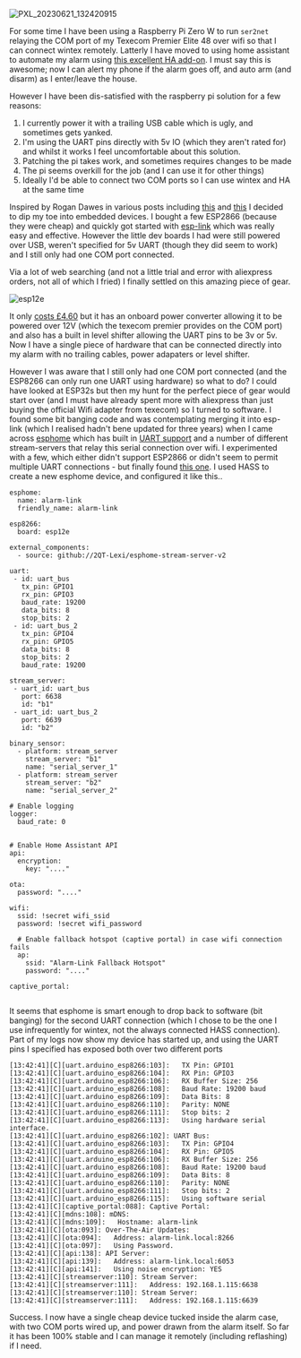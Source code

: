 ![PXL_20230621_132420915](https://github.com/leocrawford/leocrawford.github.io/assets/915016/1fd32687-e637-4233-84fb-bf53f34fa555)

For some time I have been using a Raspberry Pi Zero W to run `ser2net` relaying the COM port of my Texecom Premier Elite 48 over wifi
so that I can connect wintex remotely. Latterly I have moved to using home assistant to automate my alarm using [this excellent HA add-on](https://hub.docker.com/r/dchesterton/texecom2mqtt). 
I must say this is awesome; now I can alert my phone if the alarm goes off, and auto arm (and disarm) as I enter/leave the house.

However I have been dis-satisfied with the raspberry pi solution for a few reasons:

1. I currently power it with a trailing USB cable which is ugly, and sometimes gets yanked.
2. I'm using the UART pins directly with 5v IO (which they aren't rated for) and whilst it works I feel uncomfortable about this solution.
3. Patching the pi takes work, and sometimes requires changes to be made
4. The pi seems overkill for the job (and I can use it for other things)
5. Ideally I'd be able to connect two COM ports so I can use wintex and HA at the same time

Inspired by Rogan Dawes in various posts including [this]([url](https://community.home-assistant.io/t/integrating-texecom-premier-alarm-panels-via-esphome-using-wintex-protocol/330396)https://community.home-assistant.io/t/integrating-texecom-premier-alarm-panels-via-esphome-using-wintex-protocol/330396)
and [this]([url](https://community.home-assistant.io/t/texecom-alarm-panel/40561/54)https://community.home-assistant.io/t/texecom-alarm-panel/40561/54) I decided to dip my toe into 
embedded devices. I bought a few ESP2866 (because they were cheap) and quickly got started with [esp-link]([url](https://github.com/jeelabs/esp-link)https://github.com/jeelabs/esp-link) which was
really easy and effective. However the little dev boards I had were still powered over USB, weren't specified for 5v UART (though they did seem to work) and 
I still only had one COM port connected.

Via a lot of web searching (and not a little trial and error with aliexpress orders, not all of which I fried) I finally settled on this amazing piece of gear.

![esp12e](https://github.com/leocrawford/leocrawford.github.io/assets/915016/e3941e86-c25b-4178-912a-a555a75da22d)

It only [costs £4.60]([url](https://www.ebay.co.uk/itm/203202954420)https://www.ebay.co.uk/itm/203202954420) but it has an onboard power converter allowing it to be powered over 12V (which the texecom premier provides on the COM port) 
and also has a built in level shifter allowing the UART pins to be 3v or 5v. Now I have a single piece of hardware that can be connected directly into my alarm with no trailing cables, power adapaters or level shifter.

However I was aware that I still only had one COM port connected (and the ESP8266 can only run one UART using hardware) so what to do? I could have looked at 
ESP32s but then my hunt for the perfect piece of gear would start over (and I must have already spent more with aliexpress than just buying the official Wifi adapter from texecom) so I turned to software. I found some bit banging code and was
contemplating merging it into esp-link (which I realised hadn't bene updated for three years) when I came across [esphome]([url](https://esphome.io/)https://esphome.io/) which has 
built in [UART support]([url](https://esphome.io/components/uart.html)https://esphome.io/components/uart.html) and a number of different stream-servers that
relay this serial connection over wifi. I experimented with a few, which either didn't support ESP2866 or didn't seem to permit multiple UART connections - but finally found [this one]([url](https://github.com/2QT-Lexi/esphome-stream-server-v2)).
I used HASS to create a new esphome device, and configured it like this..

````
esphome:
  name: alarm-link
  friendly_name: alarm-link

esp8266:
  board: esp12e

external_components:
  - source: github://2QT-Lexi/esphome-stream-server-v2

uart:
 - id: uart_bus
   tx_pin: GPIO1
   rx_pin: GPIO3
   baud_rate: 19200 
   data_bits: 8
   stop_bits: 2
 - id: uart_bus_2
   tx_pin: GPIO4
   rx_pin: GPIO5
   data_bits: 8
   stop_bits: 2
   baud_rate: 19200 

stream_server:
 - uart_id: uart_bus
   port: 6638
   id: "b1"
 - uart_id: uart_bus_2
   port: 6639
   id: "b2"

binary_sensor:
  - platform: stream_server
    stream_server: "b1"
    name: "serial_server_1"
  - platform: stream_server
    stream_server: "b2"
    name: "serial_server_2"
       
# Enable logging
logger:
  baud_rate: 0


# Enable Home Assistant API
api:
  encryption:
    key: "...."

ota:
  password: "...."

wifi:
  ssid: !secret wifi_ssid
  password: !secret wifi_password

  # Enable fallback hotspot (captive portal) in case wifi connection fails
  ap:
    ssid: "Alarm-Link Fallback Hotspot"
    password: "...."

captive_portal:
    
````

It seems that esphome is smart enough to drop back to software (bit banging) for the second UART connection (which I chose to be the one I use infrequently for wintex, not the always connected HASS connection).  Part of my logs now show my device has started up, and using the UART pins I specified has exposed both over two different ports

````
[13:42:41][C][uart.arduino_esp8266:103]:   TX Pin: GPIO1
[13:42:41][C][uart.arduino_esp8266:104]:   RX Pin: GPIO3
[13:42:41][C][uart.arduino_esp8266:106]:   RX Buffer Size: 256
[13:42:41][C][uart.arduino_esp8266:108]:   Baud Rate: 19200 baud
[13:42:41][C][uart.arduino_esp8266:109]:   Data Bits: 8
[13:42:41][C][uart.arduino_esp8266:110]:   Parity: NONE
[13:42:41][C][uart.arduino_esp8266:111]:   Stop bits: 2
[13:42:41][C][uart.arduino_esp8266:113]:   Using hardware serial interface.
[13:42:41][C][uart.arduino_esp8266:102]: UART Bus:
[13:42:41][C][uart.arduino_esp8266:103]:   TX Pin: GPIO4
[13:42:41][C][uart.arduino_esp8266:104]:   RX Pin: GPIO5
[13:42:41][C][uart.arduino_esp8266:106]:   RX Buffer Size: 256
[13:42:41][C][uart.arduino_esp8266:108]:   Baud Rate: 19200 baud
[13:42:41][C][uart.arduino_esp8266:109]:   Data Bits: 8
[13:42:41][C][uart.arduino_esp8266:110]:   Parity: NONE
[13:42:41][C][uart.arduino_esp8266:111]:   Stop bits: 2
[13:42:41][C][uart.arduino_esp8266:115]:   Using software serial
[13:42:41][C][captive_portal:088]: Captive Portal:
[13:42:41][C][mdns:108]: mDNS:
[13:42:41][C][mdns:109]:   Hostname: alarm-link
[13:42:41][C][ota:093]: Over-The-Air Updates:
[13:42:41][C][ota:094]:   Address: alarm-link.local:8266
[13:42:41][C][ota:097]:   Using Password.
[13:42:41][C][api:138]: API Server:
[13:42:41][C][api:139]:   Address: alarm-link.local:6053
[13:42:41][C][api:141]:   Using noise encryption: YES
[13:42:41][C][streamserver:110]: Stream Server:
[13:42:41][C][streamserver:111]:   Address: 192.168.1.115:6638
[13:42:41][C][streamserver:110]: Stream Server:
[13:42:41][C][streamserver:111]:   Address: 192.168.1.115:6639
````

Success. I now have a single cheap device tucked inside the alarm case, with two COM ports wired up, and power drawn from the alarm itself. So far it has been 100% stable and I can manage it remotely (including reflashing) if I need. 
